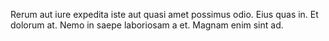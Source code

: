Rerum aut iure expedita iste aut quasi amet possimus odio.
Eius quas in.
Et dolorum at.
Nemo in saepe laboriosam a et.
Magnam enim sint ad.